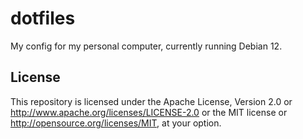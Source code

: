 # dotfiles

My config for my personal computer, currently running Debian 12.

## License

This repository is licensed under the Apache License, Version 2.0 <LICENSE-APACHE> or <http://www.apache.org/licenses/LICENSE-2.0> or the MIT license <LICENSE-MIT> or <http://opensource.org/licenses/MIT>, at your option.
